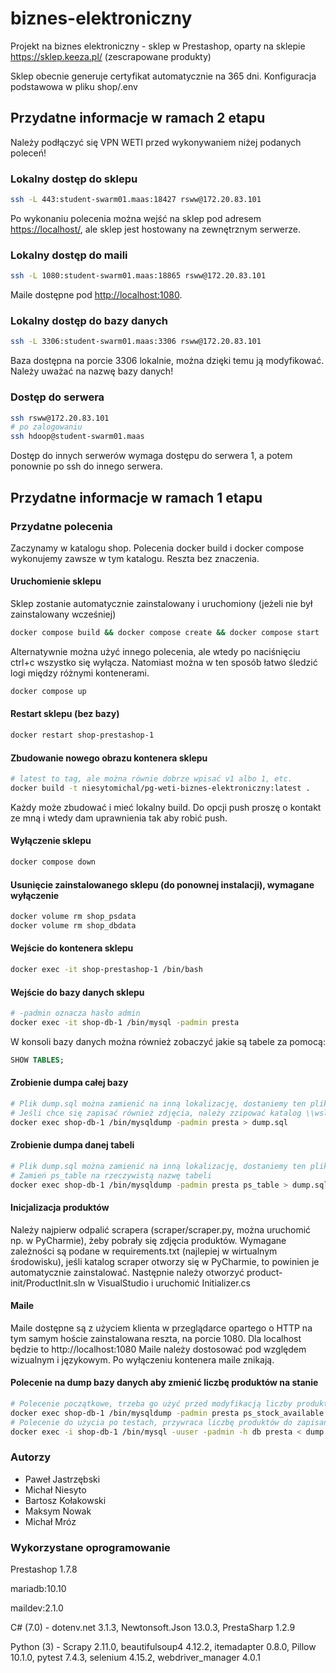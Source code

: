 # biznes-elektroniczny
Projekt na biznes elektroniczny - sklep w Prestashop, oparty na sklepie https://sklep.keeza.pl/ (zescrapowane produkty)

Sklep obecnie generuje certyfikat automatycznie na 365 dni. Konfiguracja podstawowa w pliku shop/.env

## Przydatne informacje w ramach 2 etapu

Należy podłączyć się VPN WETI przed wykonywaniem niżej podanych poleceń!

### Lokalny dostęp do sklepu

```bash
ssh -L 443:student-swarm01.maas:18427 rsww@172.20.83.101
```

Po wykonaniu polecenia można wejść na sklep pod adresem [https://localhost/](https://localhost/), ale sklep jest hostowany na zewnętrznym serwerze.

### Lokalny dostęp do maili

```bash
ssh -L 1080:student-swarm01.maas:18865 rsww@172.20.83.101
```

Maile dostępne pod [http://localhost:1080](http://localhost:1080).

### Lokalny dostęp do bazy danych

```bash
ssh -L 3306:student-swarm01.maas:3306 rsww@172.20.83.101
```

Baza dostępna na porcie 3306 lokalnie, można dzięki temu ją modyfikować. 
Należy uważać na nazwę bazy danych!

### Dostęp do serwera

```bash
ssh rsww@172.20.83.101
# po zalogowaniu
ssh hdoop@student-swarm01.maas
```

Dostęp do innych serwerów wymaga dostępu do serwera 1, a potem ponownie po ssh do innego serwera.

## Przydatne informacje w ramach 1 etapu

### Przydatne polecenia

Zaczynamy w katalogu shop. 
Polecenia docker build i docker compose wykonujemy zawsze w tym katalogu. Reszta bez znaczenia.

#### Uruchomienie sklepu
Sklep zostanie automatycznie zainstalowany i uruchomiony (jeżeli nie był zainstalowany wcześniej)

```bash
docker compose build && docker compose create && docker compose start
```

Alternatywnie można użyć innego polecenia, ale wtedy po naciśnięciu ctrl+c wszystko się wyłącza.
Natomiast można w ten sposób łatwo śledzić logi między różnymi kontenerami.
```bash
docker compose up
```

#### Restart sklepu (bez bazy)

```bash
docker restart shop-prestashop-1
```

#### Zbudowanie nowego obrazu kontenera sklepu

```bash
# latest to tag, ale można równie dobrze wpisać v1 albo 1, etc.
docker build -t niesytomichal/pg-weti-biznes-elektroniczny:latest .
```

Każdy może zbudować i mieć lokalny build. Do opcji push proszę o kontakt ze mną i wtedy dam uprawnienia tak aby robić push.

#### Wyłączenie sklepu

```bash
docker compose down
```

#### Usunięcie zainstalowanego sklepu (do ponownej instalacji), wymagane wyłączenie

```bash
docker volume rm shop_psdata
docker volume rm shop_dbdata
```

#### Wejście do kontenera sklepu

```bash
docker exec -it shop-prestashop-1 /bin/bash
```

#### Wejście do bazy danych sklepu

```bash
# -padmin oznacza hasło admin
docker exec -it shop-db-1 /bin/mysql -padmin presta
```

W konsoli bazy danych można również zobaczyć jakie są tabele za pomocą:

```sql
SHOW TABLES; 
```

#### Zrobienie dumpa całej bazy

```bash
# Plik dump.sql można zamienić na inną lokalizację, dostaniemy ten plik lokalnie a nie w kontenerze
# Jeśli chce się zapisać również zdjęcia, należy zzipować katalog \\wsl$\docker-desktop-data\data\docker\volumes\shop_psdata\_data\img (lub /var/snap/docker/common/var-lib-docker/volumes/shop_psdata/_data/img na Linuxie) i plik zip umieścić w shop/tmp/
docker exec shop-db-1 /bin/mysqldump -padmin presta > dump.sql
```

#### Zrobienie dumpa danej tabeli

```bash
# Plik dump.sql można zamienić na inną lokalizację, dostaniemy ten plik lokalnie a nie w kontenerze
# Zamień ps_table na rzeczywistą nazwę tabeli
docker exec shop-db-1 /bin/mysqldump -padmin presta ps_table > dump.sql
```

#### Inicjalizacja produktów
Należy najpierw odpalić scrapera (scraper/scraper.py, można uruchomić np. w PyCharmie), żeby pobrały się zdjęcia produktów. Wymagane zależności są podane w requirements.txt (najlepiej w wirtualnym środowisku), jeśli katalog scraper otworzy się w PyCharmie, to powinien je automatycznie zainstalować. Następnie należy otworzyć product-init/ProductInit.sln w VisualStudio i uruchomić Initializer.cs

#### Maile

Maile dostępne są z użyciem klienta w przeglądarce opartego o HTTP na tym samym hoście zainstalowana reszta, na porcie 1080.
Dla localhost będzie to http://localhost:1080
Maile należy dostosować pod względem wizualnym i językowym.
Po wyłączeniu kontenera maile znikają.

#### Polecenie na dump bazy danych aby zmienić liczbę produktów na stanie

```bash
# Polecenie początkowe, trzeba go użyć przed modyfikacją liczby produktów, zapisuje aktualną liczbę produktów
docker exec shop-db-1 /bin/mysqldump -padmin presta ps_stock_available > dump.sql
# Polecenie do użycia po testach, przywraca liczbę produktów do zapisanej wartości
docker exec -i shop-db-1 /bin/mysql -uuser -padmin -h db presta < dump.sql
```

### Autorzy

- Paweł Jastrzębski
- Michał Niesyto
- Bartosz Kołakowski
- Maksym Nowak
- Michał Mróz

### Wykorzystane oprogramowanie

Prestashop 1.7.8

mariadb:10.10

maildev:2.1.0

C# (7.0) - dotenv.net 3.1.3, Newtonsoft.Json 13.0.3, PrestaSharp 1.2.9

Python (3) - Scrapy 2.11.0, beautifulsoup4 4.12.2, itemadapter 0.8.0, Pillow 10.1.0, pytest 7.4.3, selenium 4.15.2, webdriver_manager 4.0.1
